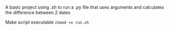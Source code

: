 A basic project using .sh to run a .py file that uses arguments and calculates the difference between 2 dates

Make script executable
`chmod +x run.sh`